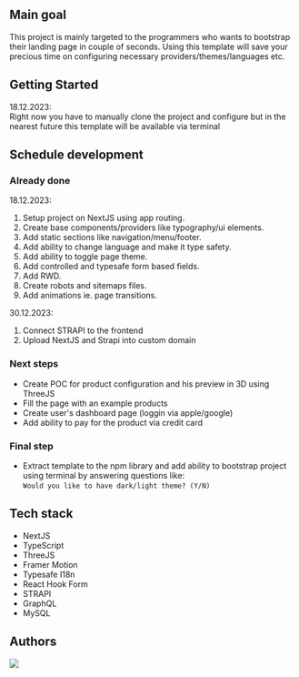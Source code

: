 ## Main goal

This project is mainly targeted to the programmers who wants to bootstrap their landing page in couple of seconds.
Using this template will save your precious time on configuring necessary providers/themes/languages etc.

## Getting Started

18.12.2023: </br>
Right now you have to manually clone the project and configure but in the nearest future this template will be available via terminal

## Schedule development

### Already done

18.12.2023:
1. Setup project on NextJS using app routing.
2. Create base components/providers like typography/ui elements.
3. Add static sections like navigation/menu/footer.
4. Add ability to change language and make it type safety.
5. Add ability to toggle page theme.
6. Add controlled and typesafe form based fields.
7. Add RWD.
8. Create robots and sitemaps files.
9. Add animations ie. page transitions.

30.12.2023:
1. Connect STRAPI to the frontend
2. Upload NextJS and Strapi into custom domain
   
### Next steps
- Create POC for product configuration and his preview in 3D using ThreeJS
- Fill the page with an example products
- Create user's dashboard page (loggin via apple/google)
- Add ability to pay for the product via credit card

### Final step

- Extract template to the npm library and add ability to bootstrap project using terminal by answering questions like: </br>
  `Would you like to have dark/light theme? (Y/N)`

## Tech stack

- NextJS
- TypeScript
- ThreeJS
- Framer Motion
- Typesafe I18n
- React Hook Form
- STRAPI
- GraphQL
- MySQL

## Authors

<a href="https://github.com/konradduleba/bucig-shop-web/graphs/contributors">
  <img src="https://contrib.rocks/image?repo=konradduleba/bucig-shop-web" />
</a>
